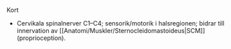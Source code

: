 Kort
- Cervikala spinalnerver C1–C4; sensorik/motorik i halsregionen; bidrar till innervation av [[Anatomi/Muskler/Sternocleidomastoideus|SCM]] (proprioception).

